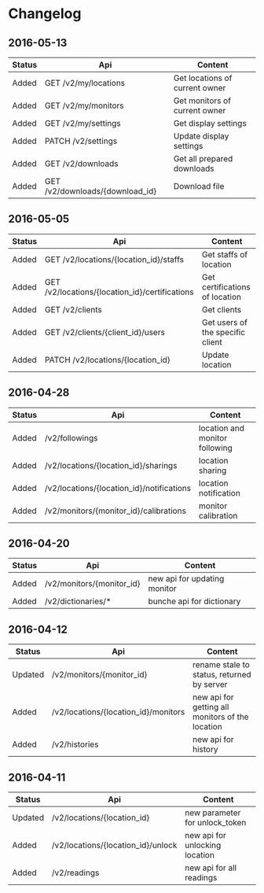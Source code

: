 # Changelog

## 2016-05-13

Status|Api|Content|
 -------| ------- | -----------
Added|GET /v2/my/locations|Get locations of current owner
Added|GET /v2/my/monitors|Get monitors of current owner
Added|GET /v2/my/settings|Get display settings
Added|PATCH /v2/settings|Update display settings
Added|GET /v2/downloads|Get all prepared downloads
Added|GET /v2/downloads/{download_id}|Download file


## 2016-05-05

Status|Api|Content|
 -------| ------- | -----------
Added|GET /v2/locations/{location_id}/staffs|Get staffs of location
Added|GET /v2/locations/{location_id}/certifications|Get certifications of location
Added|GET /v2/clients|Get clients
Added|GET /v2/clients/{client_id}/users|Get users of the specific client
Added|PATCH /v2/locations/{location_id}|Update location


## 2016-04-28

Status|Api|Content|
 -------| ------- | -----------
Added|/v2/followings|location and monitor following
Added|/v2/locations/{location_id}/sharings|location sharing
Added|/v2/locations/{location_id}/notifications|location notification
Added|/v2/monitors/{monitor_id}/calibrations|monitor calibration

## 2016-04-20
Status|Api|Content|
 -------| ------- | -----------
Added|/v2/monitors/{monitor_id}|new api for updating monitor
Added|/v2/dictionaries/*|bunche api for dictionary


## 2016-04-12
Status|Api|Content|
 -------| ------- | -----------
Updated|/v2/monitors/{monitor_id}|rename stale to status, returned by server
Added|/v2/locations/{location_id}/monitors|new api for getting all monitors of the location
Added|/v2/histories|new api for history

## 2016-04-11

Status|Api|Content|
 -------| ------- | -----------
Updated|/v2/locations/{location_id}|new parameter for unlock_token
Added|/v2/locations/{location_id}/unlock|new api for unlocking location
Added|/v2/readings|new api for all readings